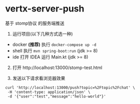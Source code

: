 # vertx-server-push

基于 stomp协议 的服务端推送

1. 运行项目(以下几种方式选一种)

- docker **(推荐)** 执行 `docker-compose up -d`
- shell 执行 `mvn spring-boot:run` (jdk >= 8)
- ide  打开 IDEA 运行 Main.kt (jdk >= 8)

2. 打开 http://localhost:13000/stomp-test.html

3. 发送以下请求看浏览器效果

```shell
curl 'http://localhost:13000/push?topic=%2Ftopic%2Fchat' \
 -H 'content-type: application/json' \
 -d '{"user":"test","message":"hello-world"}'
```
